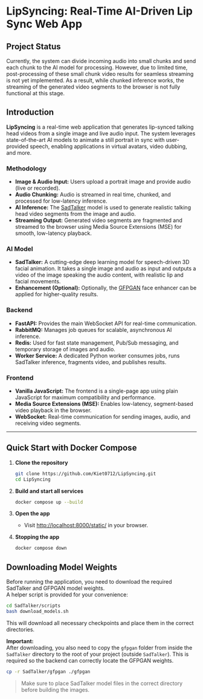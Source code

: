 # LipSyncing: Real-Time AI-Driven Lip Sync Web App

## Project Status

Currently, the system can divide incoming audio into small chunks and send each chunk to the AI model for processing. However, due to limited time, post-processing of these small chunk video results for seamless streaming is not yet implemented. As a result, while chunked inference works, the streaming of the generated video segments to the browser is not fully functional at this stage.

## Introduction

**LipSyncing** is a real-time web application that generates lip-synced talking head videos from a single image and live audio input. The system leverages state-of-the-art AI models to animate a still portrait in sync with user-provided speech, enabling applications in virtual avatars, video dubbing, and more.

### Methodology

- **Image & Audio Input:** Users upload a portrait image and provide audio (live or recorded).
- **Audio Chunking:** Audio is streamed in real time, chunked, and processed for low-latency inference.
- **AI Inference:** The [SadTalker](https://github.com/Winfredy/SadTalker) model is used to generate realistic talking head video segments from the image and audio.
- **Streaming Output:** Generated video segments are fragmented and streamed to the browser using Media Source Extensions (MSE) for smooth, low-latency playback.

### AI Model

- **SadTalker:** A cutting-edge deep learning model for speech-driven 3D facial animation. It takes a single image and audio as input and outputs a video of the image speaking the audio content, with realistic lip and facial movements.
- **Enhancement (Optional):** Optionally, the [GFPGAN](https://github.com/TencentARC/GFPGAN) face enhancer can be applied for higher-quality results.

### Backend

- **FastAPI:** Provides the main WebSocket API for real-time communication.
- **RabbitMQ:** Manages job queues for scalable, asynchronous AI inference.
- **Redis:** Used for fast state management, Pub/Sub messaging, and temporary storage of images and audio.
- **Worker Service:** A dedicated Python worker consumes jobs, runs SadTalker inference, fragments video, and publishes results.

### Frontend

- **Vanilla JavaScript:** The frontend is a single-page app using plain JavaScript for maximum compatibility and performance.
- **Media Source Extensions (MSE):** Enables low-latency, segment-based video playback in the browser.
- **WebSocket:** Real-time communication for sending images, audio, and receiving video segments.

---

## Quick Start with Docker Compose

1. **Clone the repository**
    ```bash
    git clone https://github.com/Kiet0712/LipSyncing.git
    cd LipSyncing
    ```

2. **Build and start all services**
    ```bash
    docker compose up --build
    ```

3. **Open the app**
    - Visit [http://localhost:8000/static/](http://localhost:8000/static/) in your browser.

4. **Stopping the app**
    ```bash
    docker compose down
    ```

## Downloading Model Weights

Before running the application, you need to download the required SadTalker and GFPGAN model weights.  
A helper script is provided for your convenience:

```bash
cd SadTalker/scripts
bash download_models.sh
```

This will download all necessary checkpoints and place them in the correct directories.

**Important:**  
After downloading, you also need to copy the `gfpgan` folder from inside the `SadTalker` directory to the root of your project (outside `SadTalker`). This is required so the backend can correctly locate the GFPGAN weights.

```bash
cp -r SadTalker/gfpgan ./gfpgan
```

> Make sure to place SadTalker model files in the correct directory before building the images.